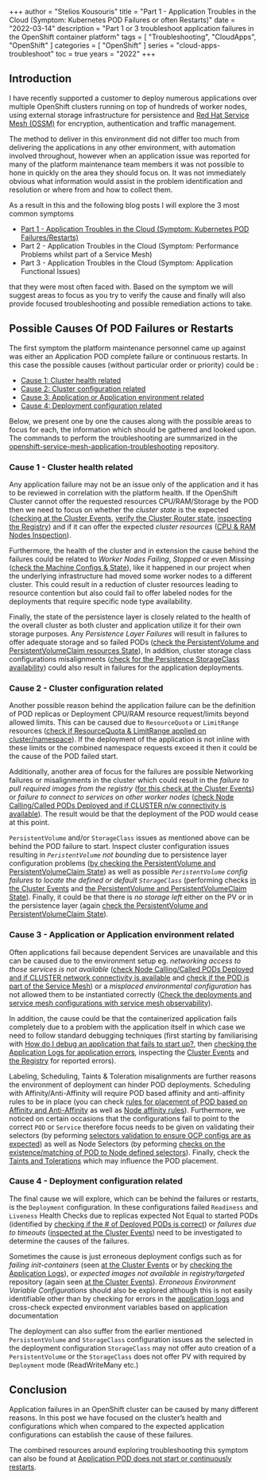+++
author = "Stelios Kousouris"
title = "Part 1 - Application Troubles in the Cloud (Symptom: Kubernetes POD Failures or often Restarts)"
date = "2022-03-14"
description = "Part 1 or 3 troubleshoot application failures in the OpenShift container platform"
tags = [
    "Troubleshooting",
    "CloudApps",
    "OpenShift"
]
categories = [
    "OpenShift"
]
series = "cloud-apps-troubleshoot"
toc = true
years = "2022"
+++

## Introduction

I have recently supported a customer to deploy numerous applications over multiple OpenShift clusters running on top of hundreds of worker nodes, using external storage infrastructure for persistence and [Red Hat Service Mesh (OSSM)](https://docs.openshift.com/container-platform/latest/service_mesh/v2x/ossm-architecture.html) for encryption, authentication and traffic management. 

The method to deliver in this environment did not differ too much from delivering the applications in any other environment, with automation involved throughout, however when an application issue was reported for many of the platform maintenance team members it was not possible to hone in quickly on the area they should focus on. It was not immediately obvious what information would assist in the problem identification and resolution or where from and how to collect them.

As a result in this and the following blog posts I will explore the 3 most common symptoms 

* [Part 1 - Application Troubles in the Cloud (Symptom: Kubernetes POD Failures/Restarts)](https://www.wonderingtechie.com/post/2022/part-1-application-trouble-in-the-cloud-pod-restarts/)
* Part 2 - Application Troubles in the Cloud (Symptom: Performance Problems whilst part of a Service Mesh) 
* Part 3 - Application Troubles in the Cloud (Symptom: Application Functional Issues)

that they were most often faced with. Based on the symptom we will suggest areas to focus as you try to verify the cause and finally will also provide focused troubleshooting and possible remediation actions to take. 

## Possible Causes Of POD Failures or Restarts

The first symptom the platform maintenance personnel came up against was either an Application POD complete failure or continuous restarts. In this case the possible causes (without particular order or priority) could be :

* [Cause 1: Cluster health related](#cause-1---cluster-health-related)
* [Cause 2: Cluster configuration related](#cause-2---cluster-configuration-related)
* [Cause 3: Application or Application environment related](#cause-3---application-or-application-environment-related)
* [Cause 4: Deployment configuration related](#cause-4---deployment-configuration-related)

Below, we present one by one the causes along with the possible areas to focus for each, the information which should be gathered and looked upon. The commands to perform the troubleshooting are summarized in the [openshift-service-mesh-application-troubleshooting](https://github.com/skoussou/openshift-service-mesh-application-troubleshooting/blob/main/TROUBLESHOOTING-ACTIONS.adoc) repository.

### Cause 1 - Cluster health related 

Any application failure may not be an issue only of the application and it has to be reviewed in correlation with the platform health. If the OpenShift Cluster cannot offer the requested resources CPU/RAM/Storage by the POD then we need to focus on whether the *cluster state* is the expected ([checking at the Cluster Events](https://github.com/skoussou/openshift-service-mesh-application-troubleshooting/blob/main/TROUBLESHOOTING-ACTIONS.adoc#cluster-events), [verify the Cluster Router state](https://github.com/skoussou/openshift-service-mesh-application-troubleshooting/blob/main/TROUBLESHOOTING-ACTIONS.adoc#cluster-router), [inspecting the Registry](https://github.com/skoussou/openshift-service-mesh-application-troubleshooting/blob/main/TROUBLESHOOTING-ACTIONS.adoc#internal-registry)) and if it can offer the expected *cluster resources* ([CPU & RAM Nodes Inspection](https://github.com/skoussou/openshift-service-mesh-application-troubleshooting/blob/main/TROUBLESHOOTING-ACTIONS.adoc#cpu-ram-nodes-inspection)). 

Furthermore, the health of the cluster and in extension the cause behind the failures could be related to *Worker Nodes Failing*, *Stopped* or even *Missing* ([check the Machine Configs & State](https://github.com/skoussou/openshift-service-mesh-application-troubleshooting/blob/main/TROUBLESHOOTING-ACTIONS.adoc#nodes-machine-configs-and-states)), like it happened in our project when the underlying infrastructure had moved some worker nodes to a different cluster. This could result in a reduction of cluster resources leading to resource contention but also could fail to offer labeled nodes for the deployments that require specific node type availability.

Finally, the state of the persistence layer is closely related to the health of the overall cluster as both cluster and application utilize it for their own storage purposes. Any *Persistence Layer Failures* will result in failures to offer adequate storage and so failed PODs ([check the PersistentVolume and PersistentVolumeClaim resources State](https://github.com/skoussou/openshift-service-mesh-application-troubleshooting/blob/main/TROUBLESHOOTING-ACTIONS.adoc#persistentvolume-and-persitentvolumeclaim-state)), In addition,  cluster storage class configurations misalignments ([check for the Persistence StorageClass availability](https://github.com/skoussou/openshift-service-mesh-application-troubleshooting/blob/main/TROUBLESHOOTING-ACTIONS.adoc#storageclass-availability-configuration)) could also result in failures for the application deployments.

### Cause 2 - Cluster configuration related

Another possible reason behind the application failure can be the definition of POD replicas or Deployment CPU/RAM resource request/limits beyond allowed limits. This can be caused due to `ResourceQuota` or `LimitRange` resources ([check if ResourceQuota & LimitRange applied on cluster/namespace](https://github.com/skoussou/openshift-service-mesh-application-troubleshooting/blob/main/TROUBLESHOOTING-ACTIONS.adoc#check-resource-quotas-limit-ranges)). If the deployment of the application is not inline with these limits or the combined namespace requests exceed it then it could be the cause of the POD failed start.

Additionally, another area of focus for the failures are possible Networking failures or misalignments in the cluster which could result in the *failure to pull required images from the registry* ([for this check at the Cluster Events](https://github.com/skoussou/openshift-service-mesh-application-troubleshooting/blob/main/TROUBLESHOOTING-ACTIONS.adoc#cluster-events)) or *failure to connect to services on other worker nodes* ([check Node Calling/Called PODs Deployed and if CLUSTER n/w connectivity is available](https://github.com/skoussou/openshift-service-mesh-application-troubleshooting/blob/main/TROUBLESHOOTING-ACTIONS.adoc#pod-deployment-location)). The result would be that the deployment of the POD would cease at this point.

`PersistentVolume` and/or `StorageClass` issues as mentioned above can be behind the POD failure to start. Inspect cluster configuration issues resulting in *`PeristentVolume` not bounding* due to persistence layer configuration problems ([by checking the PersistentVolume and PersistentVolumeClaim State](https://github.com/skoussou/openshift-service-mesh-application-troubleshooting/blob/main/TROUBLESHOOTING-ACTIONS.adoc#persistentvolume-and-persitentvolumeclaim-state)) as well as possible  *`PeristentVolume` config failures to locate the defined or default `StorageClass`*  (performing checks [in the Cluster Events](https://github.com/skoussou/openshift-service-mesh-application-troubleshooting/blob/main/TROUBLESHOOTING-ACTIONS.adoc#cluster-events) and [the PersistentVolume and PersistentVolumeClaim State](https://github.com/skoussou/openshift-service-mesh-application-troubleshooting/blob/main/TROUBLESHOOTING-ACTIONS.adoc#persistentvolume-and-persitentvolumeclaim-state)). Finally, it could be that there is *no storage left* either on the PV or in the persistence layer (again [check the PersistentVolume and PersistentVolumeClaim State](https://github.com/skoussou/openshift-service-mesh-application-troubleshooting/blob/main/TROUBLESHOOTING-ACTIONS.adoc#persistentvolume-and-persitentvolumeclaim-state)).


### Cause 3 - Application or Application environment related

Often applications fail because dependent Services are unavailable and this can be caused due to the environment setup eg. *networking access to those services is not available* ([check Node Calling/Called PODs Deployed and if CLUSTER network connectivity is available](https://github.com/skoussou/openshift-service-mesh-application-troubleshooting/blob/main/TROUBLESHOOTING-ACTIONS.adoc#pod-deployment-location) and [check if the POD is part of the Service Mesh](https://github.com/skoussou/openshift-service-mesh-application-troubleshooting/blob/main/TROUBLESHOOTING-ACTIONS.adoc#pod-is-in-the-service-mesh)) or a *misplaced environmental configuration* has not allowed them to be instantiated correctly ([Check the deployments and service mesh configurations with service mesh observability](https://github.com/skoussou/openshift-service-mesh-application-troubleshooting/blob/main/TROUBLESHOOTING-ACTIONS.adoc#service-mesh-observability)).

In addition, the cause could be that the containerized application fails completely due to a problem with the application itself in which case we need to follow standard debugging techniques (first starting by familiarising with [How do I debug an application that fails to start up?](https://cookbook.openshift.org/logging-monitoring-and-debugging/how-do-i-debug-an-application-that-fails-to-start-up.html), then
[checking the Application Logs for application errors](https://github.com/skoussou/openshift-service-mesh-application-troubleshooting/blob/main/TROUBLESHOOTING-ACTIONS.adoc#application-logs), 
inspecting the [Cluster Events](https://github.com/skoussou/openshift-service-mesh-application-troubleshooting/blob/main/TROUBLESHOOTING-ACTIONS.adoc#cluster-events) and 
[the Registry](https://github.com/skoussou/openshift-service-mesh-application-troubleshooting/blob/main/TROUBLESHOOTING-ACTIONS.adoc#internal-registry) for reported errors).

Labeling, Scheduling, Taints & Toleration misalignments are further reasons the environment of deployment can hinder POD deployments. Scheduling with Affinity/Anti-Affinity will require POD based affinity and anti-affinity rules to be in place (you can check [rules for placement of POD based on Affinity and Anti-Affinity](https://docs.openshift.com/container-platform/4.9/nodes/scheduling/nodes-scheduler-pod-affinity.html) as well as [Node affinity rules](https://docs.openshift.com/container-platform/4.9/nodes/scheduling/nodes-scheduler-node-affinity.html)). Furthermore, we noticed on certain occasions that the configurations fail to point to the correct `POD` or `Service` therefore focus needs to be given on validating their selectors (by peforming [selectors validation to ensure OCP configs are as expected](https://github.com/skoussou/openshift-service-mesh-application-troubleshooting/blob/main/TROUBLESHOOTING-ACTIONS.adoc#selectors-validation)) as well as Node Selectors (by peforming [checks on the existence/matching of POD to Node defined selectors](https://docs.openshift.com/container-platform/4.9/nodes/scheduling/nodes-scheduler-node-selectors.html)). Finally, check the [Taints and Tolerations](https://github.com/skoussou/openshift-service-mesh-application-troubleshooting/blob/main/TROUBLESHOOTING-ACTIONS.adoc#pod-defined-tolerations) which may influence the POD placement.


### Cause 4 - Deployment configuration related

The final cause we will explore, which can be behind the failures or restarts, is the `Deployment` configuration. In these configurations failed `Readiness` and `Liveness` Health Checks due to replicas expected Not Equal to started PODs (identified by [checking if the # of Deployed PODs is correct](https://github.com/skoussou/openshift-service-mesh-application-troubleshooting/blob/main/TROUBLESHOOTING-ACTIONS.adoc#pod-replicas-desiredcreated)) or *failures due to timeouts* ([inspected at the Cluster Events](https://github.com/skoussou/openshift-service-mesh-application-troubleshooting/blob/main/TROUBLESHOOTING-ACTIONS.adoc#cluster-events)) need to be investigated to determine the causes of the failures.

Sometimes the cause is just erroneous deployment configs such as for *failing init-containers* (seen [at the Cluster Events](https://github.com/skoussou/openshift-service-mesh-application-troubleshooting/blob/main/TROUBLESHOOTING-ACTIONS.adoc#cluster-events) or by [checking the Application Logs](https://github.com/skoussou/openshift-service-mesh-application-troubleshooting/blob/main/TROUBLESHOOTING-ACTIONS.adoc#application-logs)), or *expected images not available in registry/targeted* repository (again seen [at the Cluster Events](https://github.com/skoussou/openshift-service-mesh-application-troubleshooting/blob/main/TROUBLESHOOTING-ACTIONS.adoc#cluster-events)). *Erroneous Environment Variable Configurations* should also be explored although this is not easily identifiable other than by checking for errors in the [application logs](https://github.com/skoussou/openshift-service-mesh-application-troubleshooting/blob/main/TROUBLESHOOTING-ACTIONS.adoc#application-logs) and cross-check expected environment variables based on application documentation

The deployment can also suffer from the earlier mentioned `PersistentVolume` and `StorageClass` configuration issues as the selected in the deployment configuration `StorageClass` may not offer auto creation of a `PersistentVolume` or the `StorageClass` does not offer PV with required by `Deployment` mode (ReadWriteMany etc.)

## Conclusion

Application failures in an OpenShift cluster can be caused by many different reasons. In this post we have focused on the cluster’s health and configurations which when compared to the expected application configurations can establish the cause of these failures. 

The combined resources around exploring troubleshooting this symptom can also be found at [Application POD does not start or continuously restarts](https://github.com/skoussou/openshift-service-mesh-application-troubleshooting/blob/main/CLUSTER-HEALTH.adoc).

